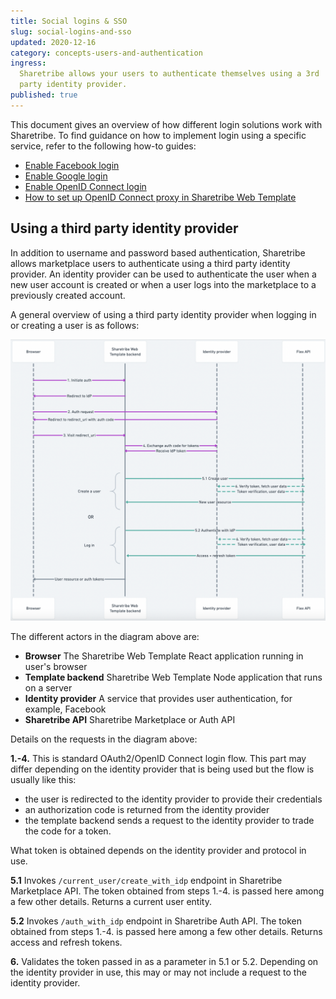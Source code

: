 ```yaml
---
title: Social logins & SSO
slug: social-logins-and-sso
updated: 2020-12-16
category: concepts-users-and-authentication
ingress:
  Sharetribe allows your users to authenticate themselves using a 3rd
  party identity provider.
published: true
---
```


This document gives an overview of how different login solutions work
with Sharetribe. To find guidance on how to implement login using a
specific service, refer to the following how-to guides:

- [Enable Facebook login](/how-to/enable-facebook-login/)
- [Enable Google login](/how-to/enable-google-login/)
- [Enable OpenID Connect login](/how-to/enable-open-id-connect-login/)
- [How to set up OpenID Connect proxy in Sharetribe Web Template](/how-to/setup-open-id-connect-proxy/)

<plan tier='extend' feature="Using identity providers">
</plan>

## Using a third party identity provider

In addition to username and password based authentication, Sharetribe
allows marketplace users to authenticate using a third party identity
provider. An identity provider can be used to authenticate the user when
a new user account is created or when a user logs into the marketplace
to a previously created account.

A general overview of using a third party identity provider when logging
in or creating a user is as follows:

[![Auth flow using a 3rd party identity provider](auth-flow.png 'Auth flow using a 3rd party identity provider')](/background-assets/sso-auth-flow-large.png)

The different actors in the diagram above are:

- **Browser** The Sharetribe Web Template React application running in
  user's browser
- **Template backend** Sharetribe Web Template Node application that
  runs on a server
- **Identity provider** A service that provides user authentication, for
  example, Facebook
- **Sharetribe API** Sharetribe Marketplace or Auth API

Details on the requests in the diagram above:

**1.-4.** This is standard OAuth2/OpenID Connect login flow. This part
may differ depending on the identity provider that is being used but the
flow is usually like this:

- the user is redirected to the identity provider to provide their
  credentials
- an authorization code is returned from the identity provider
- the template backend sends a request to the identity provider to trade
  the code for a token.

What token is obtained depends on the identity provider and protocol in
use.

**5.1** Invokes `/current_user/create_with_idp` endpoint in Sharetribe
Marketplace API. The token obtained from steps 1.-4. is passed here
among a few other details. Returns a current user entity.

**5.2** Invokes `/auth_with_idp` endpoint in Sharetribe Auth API. The
token obtained from steps 1.-4. is passed here among a few other
details. Returns access and refresh tokens.

**6.** Validates the token passed in as a parameter in 5.1 or 5.2.
Depending on the identity provider in use, this may or may not include a
request to the identity provider.

